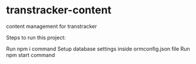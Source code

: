 # transtracker-content

content management for transtracker

Steps to run this project:

Run npm i command
Setup database settings inside ormconfig.json file
Run npm start command
